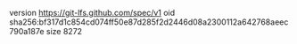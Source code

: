 version https://git-lfs.github.com/spec/v1
oid sha256:bf317d1c854cd074ff50e87d285f2d2446d08a2300112a642768aeec790a187e
size 8272
